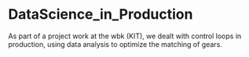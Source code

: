 # DataScience_in_Production
As part of a project work at the wbk (KIT), we dealt with control loops in production, 
using data analysis to optimize the matching of gears.

